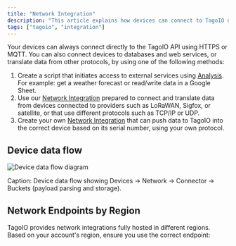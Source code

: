 ```yaml
---
title: "Network Integration"
description: "This article explains how devices can connect to TagoIO using HTTPS/MQTT or other network integrations, and introduces options for creating scripts, using prepared network integrations, or building a custom integration. It also begins details on selecting the correct network endpoint by region."
tags: ["tagoio", "integration"]
---
```


Your devices can always connect directly to the TagoIO API using HTTPS or MQTT. You can also connect devices to databases and web services, or translate data from other protocols, by using one of the following methods:

1. Create a script that initiates access to external services using [Analysis](../analysis/analysis-overview). For example: get a weather forecast or read/write data in a Google Sheet.
2. Use our [Network Integration](../integrations/connector-overview) prepared to connect and translate data from devices connected to providers such as LoRaWAN, Sigfox, or satellite, or that use different protocols such as TCP/IP or UDP.
3. Create your own [Network Integration](../integrations/connector-overview) that can push data to TagoIO into the correct device based on its serial number, using your own protocol.

## Device data flow

![Device data flow diagram](/docs_imagem/tagoio/network-integration-2.png)

Caption: Device data flow showing Devices → Network → Connector → Buckets (payload parsing and storage).

## Network Endpoints by Region

TagoIO provides network integrations fully hosted in different regions. Based on your account's region, ensure you use the correct endpoint:
